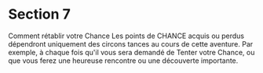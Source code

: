 # Section 7

Comment rétablir votre Chance
Les points de  CHANCE  acquis ou perdus dépendront
uniquement des circons tances au cours de cette aventure. Par
exemple, à chaque fois qu'il vous sera demandé de  Tenter votre
Chance,  ou que vous ferez une heureuse rencontre ou une
découverte importante.